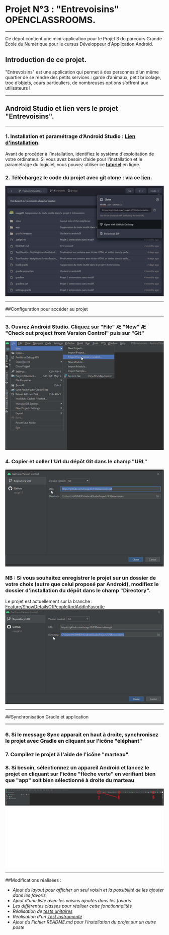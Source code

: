 # **Projet N°3 : "Entrevoisins" OPENCLASSROOMS.**
_________________________________________________________________________________________________________________

Ce dépot contient une mini-application pour le Projet 3 du parcours Grande École du Numérique pour le cursus Développeur d'Application Android.

## Introduction de ce projet.

"Entrevoisins" est une application qui permet à des personnes d’un même quartier de se rendre des petits services : garde d’animaux, petit bricolage, troc d’objets, cours particuliers, de nombreuses options s’offrent aux utilisateurs !
_________________________________________________________________________________________________________________

## Android Studio et lien vers le projet **"Entrevoisins"**.
_________________________________________________________________________________________________________________
### 1. Installation et paramétrage d’Android Studio :  **[Lien d'installation](https://developer.android.com/studio)**.
Avant de procéder à l’installation, identifiez le système d'exploitation de votre ordinateur. Si vous avez besoin d’aide pour l'installation et le paramétrage du logiciel, vous pouvez utiliser ce **[tutoriel](https://www.tutorialspoint.com/android/android_studio.htm)** en ligne.

### 2. Téléchargez le code du projet avec git clone : **via ce [lien](https://github.com/rouge13/P3Entrevoisins/tree/Feature/ShowDetailsOfPeopleAndAddInFavorite)**.
![Clone_P3_Entrevoisins.JPG](Clone_P3_Entrevoisins.JPG)
_________________________________________________________________________________________________________________

##Configuration pour accéder au projet
_________________________________________________________________________________________________________________

### 3. Ouvrez Android Studio. Cliquez sur "File" Æ "New" Æ "Check out project from Version Control" puis sur "Git"
![Check_out_project_from_version_control.png](Check_out_project_from_version_control.png)

### 4. Copier et coller l'Url du dépôt Git dans le champ "URL"
![Copier_coller_URL.png](Copier_coller_URL.png)

###  NB : Si vous souhaitez enregistrer le projet sur un dossier de votre choix (autre que celui proposé par Android), modifiez le dossier d'installation du dépôt dans le champ "Directory". 
Le projet est actuellement sur la branche : [Feature/ShowDetailsOfPeopleAndAddInFavorite](Branche_actuelle.png)
![Saisir_emplacement.png](Saisir_emplacement.png)
_________________________________________________________________________________________________________________

##Synchronisation Gradle et application
_________________________________________________________________________________________________________________


### 6. Si le message Sync apparait en haut à droite, synchronisez le projet avec Gradle en cliquant sur l'icône "éléphant"

### 7. Compilez le projet à l'aide de l'icône "marteau"

### 8. Si besoin, sélectionnez un appareil Android et lancez le projet en cliquant sur l'icône "flèche verte" en vérifiant bien que "app" soit bien sélectionné à droite du marteau

![Etape_6_7_8_lancement_application.png](Etape_6_7_8_lancement_application.png)


_________________________________________________________________________________________________________________

##Modifications réalisées : 
- *Ajout du layout pour afficher un seul voisin et la possibilité de les ajouter dans les favoris*
- *Ajout d'une liste avec les voisins ajoutés dans les favoris*
- *Les différentes classes pour réaliser cette fonctionnalités*
- *Réalisation de [tests unitaires](https://refined-github-html-preview.kidonng.workers.dev/rouge13/P3Entrevoisins/raw/Feature/ShowDetailsOfPeopleAndAddInFavorite/Test%20Results%20-%20NeighbourServiceTest.html)*
- *Réalisation d'un [Test instrumenté](https://refined-github-html-preview.kidonng.workers.dev/rouge13/P3Entrevoisins/raw/Feature/ShowDetailsOfPeopleAndAddInFavorite/Test%20Results%20-%20ListNeighbourAndInfoActivity.html)*
- *Ajout du Fichier README.md pour l'installation du projet sur un autre poste*







